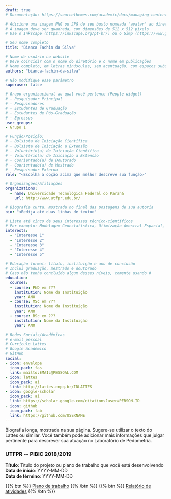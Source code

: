 ```yaml
---
draft: true
# Documentação: https://sourcethemes.com/academic/docs/managing-content/

# Adicione uma imagem PNG ou JPG de seu busto nomeada 'avatar' ao diretório desta página
# A imagem deve ser quadrada, com dimensões de 512 x 512 pixels
# Use o Inkscape (https://inkscape.org/pt-br/) ou o Gimp (https://www.gimp.org/) para preparar a imagem

# Seu nome completo
title: "Bianca Fachin da Silva"

# Nome de usuário no website
# Deve coincidir com o nome do diretório e o nome em publicações
# Nome completo, em letras minúsculas, sem acentuação, com espaços substituídos por traço
authors: "bianca-fachin-da-silva"

# Não modifique esse parâmetro
superuser: false

# Grupo organizacional ao qual você pertence (People widget)
# - Pesquisador Principal
# - Pesquisadores
# - Estudantes de Graduação
# - Estudantes de Pós-Graduação
# - Egressos
user_groups:
- Grupo 1

# Função/Posição:
# - Bolsista de Iniciação Científica
# - Bolsista de Iniciação a Extensão
# - Voluntário(a) de Iniciação Científica
# - Voluntário(a) de Iniciação a Extensão
# - Coorientado(a) de Doutorado
# - Coorientado(a) de Mestrado
# - Pesquisador Externo
role: "<Escolha a opção acima que melhor descreve sua função>"

# Organizações/Afiliações
organizations:
  - name: Universidade Tecnológica Federal do Paraná
    url: http://www.utfpr.edu.br/

# Biografia curta, mostrada no final das postagens de sua autoria
bio: "<Redija até duas linhas de texto>"

# Liste até cinco de seus interesses técnico-científicos
# Por exemplo: Modelagem Geoestatística, Otimização Amostral Espacial, Análise de Incerteza, Funções de Pedotransferência
interests:
  - "Interesse 1"
  - "Interesse 2"
  - "Interesse 3"
  - "Interesse 4"
  - "Interesse 5"

# Educação formal: título, instituição e ano de conclusão
# Inclui graduação, mestrado e doutorado
# Caso não tenha concluído algum desses níveis, comente usando #
education:
  courses:
  - course: PhD em ???
    institution: Nome da Instituição
    year: ANO
  - course: MSc em ???
    institution: Nome da Instituição
    year: ANO
  - course: BSc em ???
    institution: Nome da Instituição
    year: ANO

# Redes Sociais/Acadêmicas
# e-mail pessoal
# Currículo Lattes
# Google Acadêmico
# GitHub
social:
- icon: envelope
  icon_pack: fas
  link: mailto:EMAIL@PESSOAL.COM
- icon: lattes
  icon_pack: ai
  link: http://lattes.cnpq.br/IDLATTES
- icon: google-scholar
  icon_pack: ai
  link: https://scholar.google.com/citations?user=PERSON-ID
- icon: github
  icon_pack: fab
  link: https://github.com/USERNAME
---
```


Biografia longa, mostrada na sua página. Sugere-se utilizar o texto do Lattes ou similar. Você também pode adicionar mais informações que julgar pertinente para descrever sua atuação no Laboratório de Pedometria.

### UTFPR -- PIBIC 2018/2019

__Título__: Título do projeto ou plano de trabalho que você está desenvolvendo<br>
__Data de início__: YYYY-MM-DD<br>
__Data de término__: YYYY-MM-DD

{{% btn %}}
  [Plano de trabalho](url-do-plano-de-trabalho)
{{% /btn %}}
{{% btn %}}
  [Relatório de atividades](url-do-relatorio-de-atividades)
{{% /btn %}}